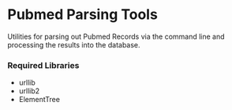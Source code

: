 # Pubmed Parsing Tools
Utilities for parsing out Pubmed Records via the command line and processing the results into the database.

### Required Libraries
+ urllib
+ urllib2
+ ElementTree